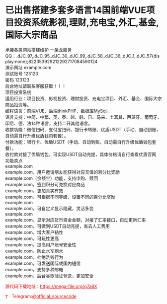 # 已出售搭建多套多语言14国前端VUE项目投资系统影视,理财,充电宝,外汇,基金,国际大宗商品

承接各类网站搭建维护 一条龙服务  QQ：.dJC_97,.dJC_95,.dJC_30,.dJC_99,.dJC_58,.dJC_36,.dJC_1,.dJC_57{display:none};822353929212292717084590124<br>演示网址 example.com<br>测试账号 123123<br>密码 123123<br>后台地址请联系客服获取！！！<br>项目投资系统<br>适用行业：项目投资、影视投资、理财投资、充电宝项目、外汇、基金、国际大宗商品投资等。<br>编程语言：前端VUE、后端thinkPHP、数据库MySql。<br>语言支持：中简、中繁、英、泰、越、韩、日、马来、土耳其、西班牙、葡萄牙、印尼、德、法14种语言，支持二开其他语言。<br>收款功能：微信扫码、支付宝扫码、银行卡转账、优盾USDT（手动、自动到账，自动需自行升级优盾钱包套餐）。<br>付款功能：银行卡、优盾USDT（手动、自动到账，自动需自行升级优盾钱包套餐）。<br>收付款对接了优盾钱包，可实现USDT自动充提，具体价格请自行查看优盾官网<br>功能卖点<br>example.com<br>example.com，用户邀请朋友能获得对应充值的百分比奖励<br>example.com（余额宝）功能，支持申购、赎回<br>example.com，签到积分可兑换对应商品<br>example.com，更加真实有效<br>example.com，可根据不同等级，设置不同的百分比奖励<br>example.com<br>example.com，可自定义显示隐藏，灵活多变<br>example.com<br>example.com，显示对应货币资金金额，对接了汇率接口，自动更新汇率<br>example.com，可做到USDT自动充提，省去人工费用<br>example.com，增大客户粘性<br>example.com，可玩性更高<br>example.com，提高用户账号安全性<br>example.com，防止水军刷水<br>example.com，杜绝洗钱行为<br>example.com，可发送国际或国内短信<br>example.com，支持多种邮箱<br>example.com、后台谷歌验证登录，更加安全<br>


<p style="color: red;">源代码下载地址：<a href="https://mega-file.org/q7a8X" style="color: red;">https://mega-file.org/q7a8X</a></p><p style="color: red;"><img src="https://cdn-icons-png.flaticon.com/512/2111/2111646.png" alt="Telegram Icon" style="width: 16px; vertical-align: middle; margin-right: 5px;">Telegram:<a href="https://t.me/official_sourcecode" style="color: red;">@official_sourcecode</a></p>